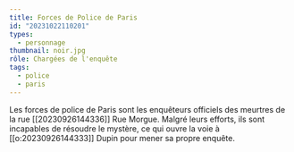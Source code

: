 ```yaml
---
title: Forces de Police de Paris
id: "20231022110201"
types:
  - personnage
thumbnail: noir.jpg
rôle: Chargées de l'enquête
tags:
  - police
  - paris
---
```


Les forces de police de Paris sont les enquêteurs officiels des meurtres de la rue [[20230926144336]] Rue Morgue.
Malgré leurs efforts, ils sont incapables de résoudre le mystère, ce qui ouvre la voie à [[o:20230926144333]] Dupin pour mener sa propre enquête.
